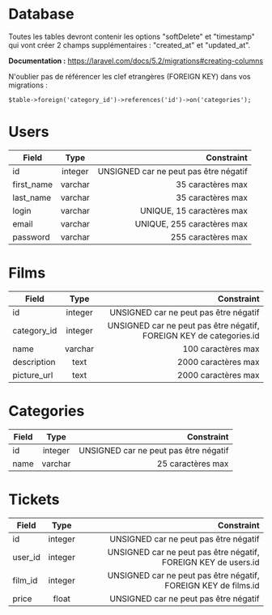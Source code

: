 # Database

Toutes les tables devront contenir les options "softDelete" et "timestamp" qui vont créer 2 champs supplémentaires : "created_at" et "updated_at".

**Documentation :** https://laravel.com/docs/5.2/migrations#creating-columns

N'oublier pas de référencer les clef etrangères (FOREIGN KEY) dans vos migrations :

```
$table->foreign('category_id')->references('id')->on('categories');
```

# Users

| Field         | Type          | Constraint  |
| ------------- |:-------------:| -----:|
| id            | integer       | UNSIGNED car ne peut pas être négatif |
| first_name    | varchar       | 35 caractères max |
| last_name     | varchar       | 35 caractères max |
| login         | varchar       | UNIQUE, 15 caractères max |
| email         | varchar       | UNIQUE, 255 caractères max |
| password      | varchar       | 255 caractères max |

# Films

| Field         | Type          | Constraint  |
| ------------- |:-------------:| -----:|
| id            | integer       | UNSIGNED car ne peut pas être négatif |
| category_id   | integer       | UNSIGNED car ne peut pas être négatif, FOREIGN KEY de categories.id |
| name          | varchar       | 100 caractères max |
| description   | text          | 2000 caractères max |
| picture_url   | text          | 2000 caractères max |


# Categories

| Field         | Type          | Constraint  |
| ------------- |:-------------:| -----:|
| id            | integer       | UNSIGNED car ne peut pas être négatif  |
| name          | varchar       | 25 caractères max |

# Tickets

| Field         | Type          | Constraint  |
| ------------- |:-------------:| -----:|
| id            | integer       | UNSIGNED car ne peut pas être négatif |
| user_id       | integer       | UNSIGNED car ne peut pas être négatif, FOREIGN KEY de users.id |
| film_id       | integer       | UNSIGNED car ne peut pas être négatif, FOREIGN KEY de films.id |
| price         | float         | UNSIGNED car ne peut pas être négatif |
